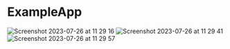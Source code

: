 # ExampleApp
![Screenshot 2023-07-26 at 11 29 16](https://github.com/thanhleptithcm/ExampleApp/assets/22612934/a0f51478-f43d-4029-80ca-4996cdc078a2)
![Screenshot 2023-07-26 at 11 29 41](https://github.com/thanhleptithcm/ExampleApp/assets/22612934/600d6ea9-5dbc-4662-8411-3607c5a766cc)
![Screenshot 2023-07-26 at 11 29 57](https://github.com/thanhleptithcm/ExampleApp/assets/22612934/fb6140c8-57b4-48c8-b5c4-d7e6313903b7)
